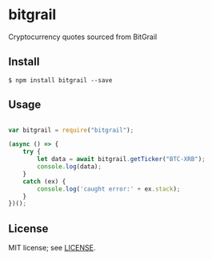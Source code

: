 # bitgrail
Cryptocurrency quotes sourced from BitGrail

## Install
```
$ npm install bitgrail --save
```

## Usage
```javascript

var bitgrail = require("bitgrail");

(async () => {
    try {
        let data = await bitgrail.getTicker("BTC-XRB");
        console.log(data);
    }
    catch (ex) {
        console.log('caught error:' + ex.stack);
    }
})();

```

## License
MIT license; see [LICENSE](./LICENSE).
